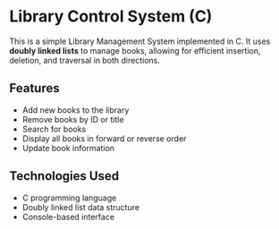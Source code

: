 # Library Control System (C)

This is a simple Library Management System implemented in C. It uses **doubly linked lists** to manage books, allowing for efficient insertion, deletion, and traversal in both directions.

## Features

- Add new books to the library
- Remove books by ID or title
- Search for books
- Display all books in forward or reverse order
- Update book information

## Technologies Used

- C programming language
- Doubly linked list data structure
- Console-based interface
